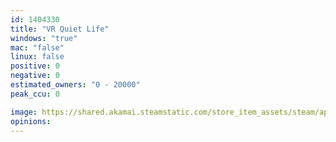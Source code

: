 ```yaml
---
id: 1404330
title: "VR Quiet Life"
windows: "true"
mac: "false"
linux: false
positive: 0
negative: 0
estimated_owners: "0 - 20000"
peak_ccu: 0

image: https://shared.akamai.steamstatic.com/store_item_assets/steam/apps/1404330/header.jpg?t=1711984873
opinions:
---
```

